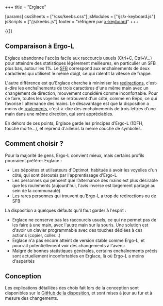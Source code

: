 +++
title = "Erglace"

[params]
cssSheets = ["/css/keebs.css"]
jsModules = ["/js/x-keyboard.js"]
jsScripts = ["/js/keebs.js"]
footer = "réfrigéré par [x-keyboard](https://onedeadkey.github.io/x-keyboard)"
+++

{{<x-keyboard name="Erglace"
              data="erglace" class="odk"
              href="https://github.com/Lysquid/Erglace">}}

## Comparaison à Ergo-L

Erglace abandonne l'accès facile aux raccourcis usuels (Ctrl+C, Ctrl+V...) pour atteindre des statistiques légèrement meilleures, en particulier un SFB plus bas, autour les 1%. Le [SFB][1] correspond aux enchaînements de deux caractères qui utilisent le même doigt, ce qui ralentit la vitesse de frappe.

L'autre différence est qu'Erglace cherche à minimiser les [redirections][1], c'est-à-dire les enchaînements de trois caractères d'une même main avec un changement de direction, mouvement considéré comme inconfortable. Pour ce faire, toutes les voyelles se retrouvent d'un côté, comme en Bépo, ce qui favorise l'alternance des mains. Le désavantage est que la disposition a moins de [roulements][1], c'est-à-dire des enchaînements de trois lettres d'une main dans une même direction, qui sont appréciables.

En dehors de ces points, Erglace garde les principes d'Ergo-L (1DFH, touche morte...), et reprend d'ailleurs la même couche de symboles.

## Comment choisir ?

Pour la majorité de gens, Ergo-L convient mieux, mais certains profils pourraient préférer Erglace :

- Les bépoètes et utilisateurs d'Optimot, habitués à avoir les voyelles d'un côté, qui sont déroutés par l'apprentissage d'Ergo-L
- Les personnes qui pensent que l’alternance des mains est plus désirable que les roulements (aujourd'hui, l'avis inverse est largement partagé au sein de la communauté)
- Les rares personnes qui trouvent qu'Ergo-L a trop de redirections ou de SFB

La disposition a quelques défauts qu'il faut garder à l'esprit :

- Erglace ne conserve pas les raccourcis usuels, ce qui ne permet pas de les faire à une main, avec l'autre main sur la souris. Une solution est d'avoir un clavier programmable avec des touches dédiées à ces actions (copier, coller...)
- Erglace n'a pas encore atteint de version stable comme Ergo-L, et pourrait potentiellement voir des changements à l'avenir
- Malgré de bonnes statistiques générales, certains enchaînements précis sont actuellement inconfortables en Erglace, là où Ergo-L a moins d'aspérités

## Conception

Les explications détaillées des choix fait lors de la conception sont disponibles sur le [GitHub de la disposition][2], et sont mises à jour au fur et à mesure des changements.

[1]: /glossaire
[2]: https://github.com/Lysquid/Erglace/blob/main/NOTES.md
